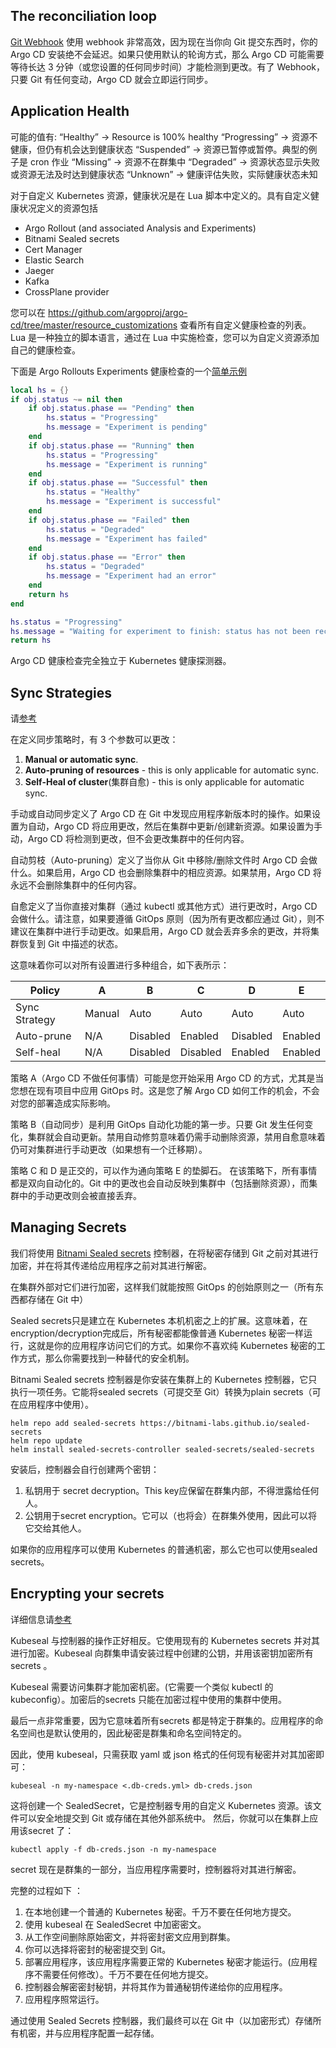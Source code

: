 ## The reconciliation loop

[Git Webhook](https://argo-cd.readthedocs.io/en/stable/operator-manual/webhook/)
使用 webhook 非常高效，因为现在当你向 Git 提交东西时，你的 Argo CD 安装绝不会延迟。如果只使用默认的轮询方式，那么 Argo CD 可能需要等待长达 3 分钟（或您设置的任何同步时间）才能检测到更改。有了 Webhook，只要 Git 有任何变动，Argo CD 就会立即运行同步。

## Application Health
可能的值有:
“Healthy”     -> Resource is 100% healthy
“Progressing” -> 资源不健康，但仍有机会达到健康状态
“Suspended”   -> 资源已暂停或暂停。典型的例子是 cron 作业
“Missing”     -> 资源不在群集中
“Degraded”    -> 资源状态显示失败或资源无法及时达到健康状态
“Unknown”     -> 健康评估失败，实际健康状态未知

对于自定义 Kubernetes 资源，健康状况是在 Lua 脚本中定义的。具有自定义健康状况定义的资源包括

- Argo Rollout (and associated Analysis and Experiments)
- Bitnami Sealed secrets
- Cert Manager
- Elastic Search
- Jaeger
- Kafka
- CrossPlane provider

您可以在 https://github.com/argoproj/argo-cd/tree/master/resource_customizations 查看所有自定义健康检查的列表。Lua 是一种独立的脚本语言，通过在 Lua 中实施检查，您可以为自定义资源添加自己的健康检查。

下面是 Argo Rollouts Experiments 健康检查的一个[简单示例](https://github.com/argoproj/argo-cd/blob/master/resource_customizations/argoproj.io/Experiment/health.lua)

```lua
local hs = {}
if obj.status ~= nil then
    if obj.status.phase == "Pending" then
        hs.status = "Progressing"
        hs.message = "Experiment is pending"
    end
    if obj.status.phase == "Running" then
        hs.status = "Progressing"
        hs.message = "Experiment is running"
    end
    if obj.status.phase == "Successful" then
        hs.status = "Healthy"
        hs.message = "Experiment is successful"
    end
    if obj.status.phase == "Failed" then
        hs.status = "Degraded"
        hs.message = "Experiment has failed"
    end
    if obj.status.phase == "Error" then
        hs.status = "Degraded"
        hs.message = "Experiment had an error"
    end
    return hs
end

hs.status = "Progressing"
hs.message = "Waiting for experiment to finish: status has not been reconciled."
return hs
```

Argo CD 健康检查完全独立于 Kubernetes 健康探测器。

## Sync Strategies

请[参考](https://argo-cd.readthedocs.io/en/stable/user-guide/auto_sync/)

在定义同步策略时，有 3 个参数可以更改：

1. **Manual or automatic sync**.
2. **Auto-pruning of resources** - this is only applicable for automatic sync.
3. **Self-Heal of cluster**(集群自愈) - this is only applicable for automatic sync.

手动或自动同步定义了 Argo CD 在 Git 中发现应用程序新版本时的操作。如果设置为自动，Argo CD 将应用更改，然后在集群中更新/创建新资源。如果设置为手动，Argo CD 将检测到更改，但不会更改集群中的任何内容。

自动剪枝（Auto-pruning）定义了当你从 Git 中移除/删除文件时 Argo CD 会做什么。如果启用，Argo CD 也会删除集群中的相应资源。如果禁用，Argo CD 将永远不会删除集群中的任何内容。

自愈定义了当你直接对集群（通过 kubectl 或其他方式）进行更改时，Argo CD 会做什么。请注意，如果要遵循 GitOps 原则（因为所有更改都应通过 Git），则不建议在集群中进行手动更改。如果启用，Argo CD 就会丢弃多余的更改，并将集群恢复到 Git 中描述的状态。

这意味着你可以对所有设置进行多种组合，如下表所示：

| Policy        | A      | B        | C        | D        | E       |
| ------------- | ------ | -------- | -------- | -------- | ------- |
| Sync Strategy | Manual | Auto     | Auto     | Auto     | Auto    |
| Auto-prune    | N/A    | Disabled | Enabled  | Disabled | Enabled |
| Self-heal     | N/A    | Disabled | Disabled | Enabled  | Enabled |

策略 A（Argo CD 不做任何事情）可能是您开始采用 Argo CD 的方式，尤其是当您想在现有项目中应用 GitOps 时。这是您了解 Argo CD 如何工作的机会，不会对您的部署造成实际影响。

策略 B（自动同步）是利用 GitOps 自动化功能的第一步。只要 Git 发生任何变化，集群就会自动更新。禁用自动修剪意味着仍需手动删除资源，禁用自愈意味着仍可对集群进行手动更改（如果想有一个迁移期）。

策略 C 和 D 是正交的，可以作为通向策略 E 的垫脚石。
在该策略下，所有事情都是双向自动化的。Git 中的更改也会自动反映到集群中（包括删除资源），而集群中的手动更改则会被直接丢弃。

## Managing Secrets

我们将使用 [Bitnami Sealed secrets](https://github.com/bitnami-labs/sealed-secrets) 控制器，在将秘密存储到 Git 之前对其进行加密，并在将其传递给应用程序之前对其进行解密。

在集群外部对它们进行加密，这样我们就能按照 GitOps 的创始原则之一（所有东西都存储在 Git 中）

Sealed secrets只是建立在 Kubernetes 本机机密之上的扩展。这意味着，在encryption/decryption完成后，所有秘密都能像普通 Kubernetes 秘密一样运行，这就是你的应用程序访问它们的方式。如果你不喜欢纯 Kubernetes 秘密的工作方式，那么你需要找到一种替代的安全机制。

Bitnami Sealed secrets 控制器是你安装在集群上的 Kubernetes 控制器，它只执行一项任务。它能将sealed secrets（可提交至 Git）转换为plain secrets（可在应用程序中使用）。

```shell
helm repo add sealed-secrets https://bitnami-labs.github.io/sealed-secrets
helm repo update
helm install sealed-secrets-controller sealed-secrets/sealed-secrets
```

安装后，控制器会自行创建两个密钥：

1. 私钥用于 secret decryption。This key应保留在群集内部，不得泄露给任何人。
2. 公钥用于secret encryption。它可以（也将会）在群集外使用，因此可以将它交给其他人。

如果你的应用程序可以使用 Kubernetes 的普通机密，那么它也可以使用sealed secrets。

## Encrypting your secrets

详细信息请[参考](https://github.com/bitnami-labs/sealed-secrets/blob/main/README.md#installation)

Kubeseal 与控制器的操作正好相反。它使用现有的 Kubernetes secrets 并对其进行加密。Kubeseal 向群集申请安装过程中创建的公钥，并用该密钥加密所有secrets 。

Kubeseal 需要访问集群才能加密机密。(它需要一个类似 kubectl 的 kubeconfig）。加密后的secrets 只能在加密过程中使用的集群中使用。

最后一点非常重要，因为它意味着所有secrets 都是特定于群集的。应用程序的命名空间也是默认使用的，因此秘密是群集和命名空间特定的。

因此，使用 kubeseal，只需获取 yaml 或 json 格式的任何现有秘密并对其加密即可：

```
kubeseal -n my-namespace <.db-creds.yml> db-creds.json
```

这将创建一个 SealedSecret，它是控制器专用的自定义 Kubernetes 资源。该文件可以安全地提交到 Git 或存储在其他外部系统中。
然后，你就可以在集群上应用该secret 了：

```shell
kubectl apply -f db-creds.json -n my-namespace
```

secret 现在是群集的一部分，当应用程序需要时，控制器将对其进行解密。

完整的过程如下 ：

1. 在本地创建一个普通的 Kubernetes 秘密。千万不要在任何地方提交。
2. 使用 kubeseal 在 SealedSecret 中加密密文。
3. 从工作空间删除原始密文，并将密封密文应用到群集。
4. 你可以选择将密封的秘密提交到 Git。
5. 部署应用程序，该应用程序需要正常的 Kubernetes 秘密才能运行。(应用程序不需要任何修改）。千万不要在任何地方提交。
6. 控制器会解密密封秘钥，并将其作为普通秘钥传递给你的应用程序。
7. 应用程序照常运行。

通过使用 Sealed Secrets 控制器，我们最终可以在 Git 中（以加密形式）存储所有机密，并与应用程序配置一起存储。
